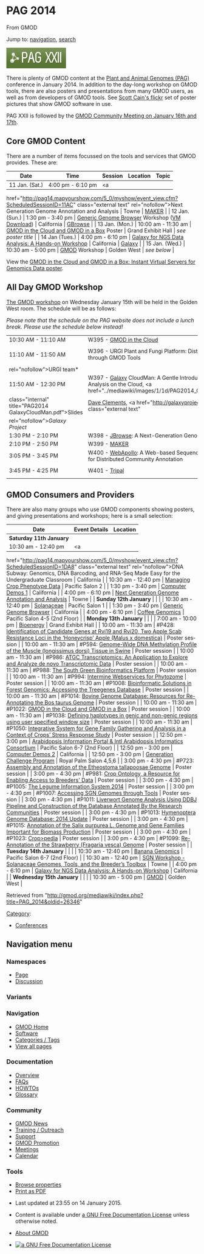 <div id="mw-page-base" class="noprint">

</div>

<div id="mw-head-base" class="noprint">

</div>

<div id="content" class="mw-body" role="main">

<span id="top"></span>

<div id="mw-js-message" style="display:none;">

</div>



# <span dir="auto">PAG 2014</span>

<div id="bodyContent">

<div id="siteSub">

From GMOD

</div>

<div id="contentSub">

</div>

<div id="jump-to-nav" class="mw-jump">

Jump to: [navigation](#mw-navigation), [search](#p-search)

</div>

<div id="mw-content-text" class="mw-content-ltr" lang="en" dir="ltr">

<div class="floatright">

<a href="http://www.intlpag.org/2014/" rel="nofollow"
title="Plant and Animal Genomes conference, aka PAG XXII"><img
src="../mediawiki/images/9/98/Pagxxii.png" width="157" height="54"
alt="Plant and Animal Genomes conference, aka PAG XXII" /></a>

</div>

There is plenty of GMOD content at the
<a href="http://www.intlpag.org/2014/" class="external text"
rel="nofollow">Plant and Animal Genomes (PAG)</a> conference in January
2014. In addition to the day-long workshop on GMOD tools, there are also
posters and presentations from many GMOD users, as well as from
developers of GMOD tools. See
<a href="http://flic.kr/s/aHsjQCSTME" class="external text"
rel="nofollow">Scott Cain's flickr</a> set of poster pictures that show
GMOD software in use.

PAG XXII is followed by the [GMOD Community Meeting on January 16th and
17th](Jan_2014_GMOD_Meeting "Jan 2014 GMOD Meeting").

## <span id="Core_GMOD_Content" class="mw-headline">Core GMOD Content</span>

There are a number of items focussed on the tools and services that GMOD
provides. These are:

| Date | Time | Session | Location | Topic |
|----|----|----|----|----|
| 11 Jan. (Sat.) | 4:00 pm - 6:10 pm | <a
href="http://pag14.mapyourshow.com/5_0/myshow/event_view.cfm?ScheduledSessionID=11AC"
class="external text" rel="nofollow">Next Generation Genome Annotation
and Analysis</a> | Towne | [MAKER](MAKER.1 "MAKER") |
| 12 Jan. (Sun.) | 1:30 pm - 3:40 pm | <a
href="http://pag14.mapyourshow.com/5_0/myshow/event_view.cfm?ScheduledSessionID=1CAE"
class="external text" rel="nofollow">Generic Genome Browser</a> Workshop (<a
href="https://s3.amazonaws.com/gbrowse-tutorials/GBrowse_tutorial_2014.ova"
class="external text" rel="nofollow">VM Download</a>) | California | [GBrowse](GBrowse.1 "GBrowse") |
| 13 Jan. (Mon.) | 10:00 am - 11:30 am | <a
href="http://pag14.mapyourshow.com/5_0/myshow/event_view.cfm?ScheduledSessionID=1AAECB"
class="external text" rel="nofollow">GMOD in the Cloud and GMOD in a
Box</a> Poster | Grand Exhibit Hall | *see poster title* |
| 14 Jan (Tues.) | 4:00 pm - 6:10 pm | <a
href="http://pag14.mapyourshow.com/5_0/myshow/event_view.cfm?ScheduledSessionID=18AEC6"
class="external text" rel="nofollow">Galaxy for NGS Data Analysis: A
Hands-on Workshop</a> | California | [Galaxy](Galaxy.1 "Galaxy") |
| 15 Jan. (Wed.) | 10:30 am - 5:00 pm | <a
href="http://pag14.mapyourshow.com/5_0/myshow/event_view.cfm?ScheduledSessionID=1FAC"
class="external text" rel="nofollow">GMOD</a> Workshop | Golden West | *see below* |

View the
<a href="../mediawiki/images/f/fb/Gitc-giab-poster.pdf" class="internal"
title="Gitc-giab-poster.pdf">GMOD in the Cloud and GMOD in a Box:
Instant Virtual Servers for Genomics Data poster</a>.

## <span id="All_Day_GMOD_Workshop" class="mw-headline">All Day GMOD Workshop</span>

<a
href="http://pag14.mapyourshow.com/5_0/myshow/event_view.cfm?ScheduledSessionID=1FAC"
class="external text" rel="nofollow">The GMOD workshop</a> on Wednesday
January 15th will be held in the Golden West room. The schedule will be
as follows:

*Please note that the schedule on the PAG website does not include a
lunch break. Please use the schedule below instead!*

|  |  |  |
|----|----|----|
| 10:30 AM - 11:10 AM | W395 - [GMOD in the Cloud](Cloud.1 "Cloud") | *Scott Cain, GMOD Coordinator* |
| 11:10 AM - 11:50 AM | W396 - URGI Plant and Fungi Platform: Distributed Resources through GMOD Tools | *<a href="http://urgi.versailles.inra.fr/" class="external text"
rel="nofollow">URGI</a> team* |
| 11:50 AM - 12:30 PM | W397 - [Galaxy](Galaxy.1 "Galaxy") CloudMan: A Gentle Introduction to Data Analysis on the Cloud, <a href="../mediawiki/images/1/1d/PAG2014_GalaxyCloudMan.pdf"
class="internal" title="PAG2014 GalaxyCloudMan.pdf">Slides</a> | [Dave Clements](User:Clements "User:Clements"), <a href="http://galaxyproject.org" class="external text"
rel="nofollow"><em>Galaxy Project</em></a> |
| 1:30 PM - 2:10 PM | W398 - [JBrowse](JBrowse.1 "JBrowse"): A Next-Generation Genome Browser | Robert Buels, *JBrowse developer* |
| 2:10 PM - 2:50 PM | W399 - [MAKER](MAKER.1 "MAKER") | Carson Holt, *MAKER developer* |
| 3:05 PM - 3:45 PM | W400 - [WebApollo](WebApollo.1 "WebApollo"): A Web-based Sequence Annotation Editor for Distributed Community Annotation | Robert Buels, *JBrowse developer*, Ed Lee *WebApollo developer* |
| 3:45 PM - 4:25 PM | W401 - [Tripal](Tripal.1 "Tripal") | Lacey-Anne Sanderson, Stephen P. Ficklin, *Tripal developers* |

## <span id="GMOD_Consumers_and_Providers" class="mw-headline">GMOD Consumers and Providers</span>

There are also many groups who use GMOD components showing posters, and
giving presentations and workshops; here is a small selection:

| Date | Event Details | Location |
|----|----|----|
| **Saturday 11th January** |  |  |
| 10:30 am - 12:40 pm | <a
href="http://pag14.mapyourshow.com/5_0/myshow/event_view.cfm?ScheduledSessionID=1DA8"
class="external text" rel="nofollow">DNA Subway: Genomics, DNA
Barcoding, and RNA-Seq Made Easy for the Undergraduate Classroom</a> | California |
| 10:30 am - 12:40 pm | <a
href="http://pag14.mapyourshow.com/5_0/myshow/event_view.cfm?ScheduledSessionID=11AB"
class="external text" rel="nofollow">Managing Crop Phenotype Data</a> | Pacific Salon 2 |
| 1:30 pm - 3:40 pm | <a
href="http://pag14.mapyourshow.com/5_0/myshow/event_view.cfm?ScheduledSessionID=1B"
class="external text" rel="nofollow">Computer Demos 1</a> | California |
| 4:00 pm - 6:10 pm | <a
href="http://pag14.mapyourshow.com/5_0/myshow/event_view.cfm?ScheduledSessionID=11AC"
class="external text" rel="nofollow">Next Generation Genome Annotation
and Analysis</a> | Towne |
| **Sunday 12th January** |  |  |
| 10:30 am - 12:40 pm | <a
href="http://pag14.mapyourshow.com/5_0/myshow/event_view.cfm?ScheduledSessionID=18A8C8"
class="external text" rel="nofollow">Solanaceae</a> | Pacific Salon 1 |
| 1:30 pm - 3:40 pm | <a
href="http://pag14.mapyourshow.com/5_0/myshow/event_view.cfm?ScheduledSessionID=1CAE"
class="external text" rel="nofollow">Generic Genome Browser</a> | California |
| 4:00 pm - 6:10 pm | <a
href="http://pag14.mapyourshow.com/5_0/myshow/event_view.cfm?ScheduledSessionID=1AAB"
class="external text" rel="nofollow">Coffee Genomics</a> | Pacific Salon 4-5 (2nd Floor) |
| **Monday 13th January** |  |  |
| 7:00 am - 10:00 pm | <a
href="http://pag14.mapyourshow.com/5_0/myshow/event_view.cfm?ScheduledSessionID=1BA8CC"
class="external text" rel="nofollow">Bioenergy</a> | Grand Exhibit Hall |
| 10:00 am - 11:30 am | \#P428: <a
href="http://pag14.mapyourshow.com/5_0/myshow/event_view.cfm?ScheduledSessionID=1EACC7"
class="external text" rel="nofollow">Identification of Candidate Genes
at Rvi19 and Rvi20, Two Apple Scab Resistance Loci in the ‘Honeycrisp’
Apple (Malus x domestica)</a> | Poster session |
| 10:00 am - 11:30 am | \#P594: <a
href="http://pag14.mapyourshow.com/5_0/myshow/event_view.cfm?ScheduledSessionID=10ABCB"
class="external text" rel="nofollow">Genome-Wide DNA Methylation Profile
of the Muscle (longissimus dorsi) Tissue in Swine</a> | Poster session |
| 10:00 am - 11:30 am | \#P986: <a
href="http://pag14.mapyourshow.com/5_0/myshow/event_view.cfm?ScheduledSessionID=18AACEC2"
class="external text" rel="nofollow">ATGC Transcriptomics: An
Application to Explore and Analyze de novo Transcriptomic Data</a> | Poster session |
| 10:00 am - 11:30 am | \#P988: <a
href="http://pag14.mapyourshow.com/5_0/myshow/event_view.cfm?ScheduledSessionID=18AACECC"
class="external text" rel="nofollow">The South Green Bioinformatics
Platform</a> | Poster session |
| 10:00 am - 11:30 am | \#P994: <a
href="http://pag14.mapyourshow.com/5_0/myshow/event_view.cfm?ScheduledSessionID=18AACDC0"
class="external text" rel="nofollow">Intermine Webservices for
Phytozome</a> | Poster session |
| 10:00 am - 11:30 am | \#P1008: <a
href="http://pag14.mapyourshow.com/5_0/myshow/event_view.cfm?ScheduledSessionID=1AACC7"
class="external text" rel="nofollow">Bioinformatic Solutions in Forest
Genomics: Accessing the Treegenes Database</a> | Poster session |
| 10:00 am - 11:30 am | \#P1014: <a
href="http://pag14.mapyourshow.com/5_0/myshow/event_view.cfm?ScheduledSessionID=1AAFCA"
class="external text" rel="nofollow">Bovine Genome Database: Resources
for Re-Annotating the Bos taurus Genome</a> | Poster session |
| 10:00 am - 11:30 am | \#P1022: <a
href="http://pag14.mapyourshow.com/5_0/myshow/event_view.cfm?ScheduledSessionID=1AAECB"
class="external text" rel="nofollow">GMOD in the Cloud and GMOD in a
Box</a> | Poster session |
| 10:00 am - 11:30 am | \#P1038: <a
href="http://pag14.mapyourshow.com/5_0/myshow/event_view.cfm?ScheduledSessionID=1AA0CE"
class="external text" rel="nofollow">Defining haplotypes in genic and
non-genic regions using user specified window size</a> | Poster session |
| 10:00 am - 11:30 am | \#P1050: <a
href="http://pag14.mapyourshow.com/5_0/myshow/event_view.cfm?ScheduledSessionID=1DA9CA"
class="external text" rel="nofollow">Integrative System for Gene Family
Gathering and Analysis in a Context of Crops’ Stress Response Study</a> | Poster session |
| 12:50 pm - 3:00 pm | <a
href="http://pag14.mapyourshow.com/5_0/myshow/event_view.cfm?ScheduledSessionID=1EAC"
class="external text" rel="nofollow">Arabidopsis Information Portal
&amp; Intl Arabidopsis Informatics Consortium</a> | Pacific Salon 6-7 (2nd Floor) |
| 12:50 pm - 3:00 pm | <a
href="http://pag14.mapyourshow.com/5_0/myshow/event_view.cfm?ScheduledSessionID=1A"
class="external text" rel="nofollow">Computer Demos 2</a> | California |
| 12:50 pm - 3:00 pm | <a
href="http://pag14.mapyourshow.com/5_0/myshow/event_view.cfm?ScheduledSessionID=1CAF"
class="external text" rel="nofollow">Generation Challenge Program</a> | Royal Palm Salon 4,5,6 |
| 3:00 pm - 4:30 pm | \#P723: <a
href="http://pag14.mapyourshow.com/5_0/myshow/event_view.cfm?ScheduledSessionID=18A9CAC7"
class="external text" rel="nofollow">Assembly and Annotation of the
Etheostoma tallapoosae Genome</a> | Poster session |
| 3:00 pm - 4:30 pm | \#P981: <a
href="http://pag14.mapyourshow.com/5_0/myshow/event_view.cfm?ScheduledSessionID=18AACEC5"
class="external text" rel="nofollow">Crop Ontology, a Resource for
Enabling Access to Breeders' Data</a> | Poster session |
| 3:00 pm - 4:30 pm | \#P1005: <a
href="http://pag14.mapyourshow.com/5_0/myshow/event_view.cfm?ScheduledSessionID=1AACCA"
class="external text" rel="nofollow">The Legume Information System
2014</a> | Poster session |
| 3:00 pm - 4:30 pm | \#P1007: <a
href="http://pag14.mapyourshow.com/5_0/myshow/event_view.cfm?ScheduledSessionID=1AACC8"
class="external text" rel="nofollow">Accessing SGN Genomes through
Tools</a> | Poster session |
| 3:00 pm - 4:30 pm | \#P1011: <a
href="http://pag14.mapyourshow.com/5_0/myshow/event_view.cfm?ScheduledSessionID=1AAFCD"
class="external text" rel="nofollow">Liverwort Genome Analysis Using
DDBJ Pipeline and Construction of the Database Annotated By the Research
Communities</a> | Poster session |
| 3:00 pm - 4:30 pm | \#P1013: <a
href="http://pag14.mapyourshow.com/5_0/myshow/event_view.cfm?ScheduledSessionID=1AAFCB"
class="external text" rel="nofollow">Hymenoptera Genome Database: 2014
Update</a> | Poster session |
| 3:00 pm - 4:30 pm | \#P1015: <a
href="http://pag14.mapyourshow.com/5_0/myshow/event_view.cfm?ScheduledSessionID=1BAFCA"
class="external text" rel="nofollow">Annotation of the Salix purpurea L.
Genome and Gene Families Important for Biomass Production</a> | Poster session |
| 3:00 pm - 4:30 pm | \#P1023: <a
href="http://pag14.mapyourshow.com/5_0/myshow/event_view.cfm?ScheduledSessionID=1AAECA"
class="external text" rel="nofollow">Crop&gt;pedia</a> | Poster session |
| 3:00 pm - 4:30 pm | \#P1099: <a
href="http://pag14.mapyourshow.com/5_0/myshow/event_view.cfm?ScheduledSessionID=18AACBC7"
class="external text" rel="nofollow">Re-Annotation of the Strawberry
(Fragaria vesca) Genome</a> | Poster session |
| **Tuesday 14th January** |  |  |
| 10:30 am - 12:40 pm | <a
href="http://pag14.mapyourshow.com/5_0/myshow/event_view.cfm?ScheduledSessionID=18AC"
class="external text" rel="nofollow">Banana Genomics</a> | Pacific Salon 6-7 (2nd Floor) |
| 10:30 am - 12:40 pm | <a
href="http://pag14.mapyourshow.com/5_0/myshow/event_view.cfm?ScheduledSessionID=18A8CA"
class="external text" rel="nofollow">SGN Workshop - Solanaceae Genomes,
Tools, and the Breeder’s Toolbox</a> | Towne |
| 4:00 pm - 6:10 pm | <a
href="http://pag14.mapyourshow.com/5_0/myshow/event_view.cfm?ScheduledSessionID=18AEC6"
class="external text" rel="nofollow">Galaxy for NGS Data Analysis: A
Hands-on Workshop</a> | California |
| **Wednesday 15th January** |  |  |
| 10:30 am - 5:00 pm | <a
href="http://pag14.mapyourshow.com/5_0/myshow/event_view.cfm?ScheduledSessionID=1FAC"
class="external text" rel="nofollow">GMOD</a> | Golden West |

</div>

<div class="printfooter">

Retrieved from
"<http://gmod.org/mediawiki/index.php?title=PAG_2014&oldid=26346>"

</div>

<div id="catlinks" class="catlinks">

<div id="mw-normal-catlinks" class="mw-normal-catlinks">

[Category](Special:Categories "Special:Categories"):

- [Conferences](Category:Conferences "Category:Conferences")

</div>

</div>

<div class="visualClear">

</div>

</div>

</div>

<div id="mw-navigation">

## Navigation menu

<div id="mw-head">



<div id="left-navigation">

<div id="p-namespaces" class="vectorTabs" role="navigation"
aria-labelledby="p-namespaces-label">

### Namespaces

- <span id="ca-nstab-main"><a href="PAG_2014" accesskey="c"
  title="View the content page [c]">Page</a></span>
- <span id="ca-talk"><a
  href="http://gmod.org/mediawiki/index.php?title=Talk:PAG_2014&amp;action=edit&amp;redlink=1"
  accesskey="t"
  title="Discussion about the content page [t]">Discussion</a></span>

</div>

<div id="p-variants" class="vectorMenu emptyPortlet" role="navigation"
aria-labelledby="p-variants-label">

### 

### Variants[](#)

<div class="menu">

</div>

</div>

</div>

<div id="right-navigation">





</div>



</div>

</div>

</div>

<div id="mw-panel">

<div id="p-logo" role="banner">

<a href="Main_Page"
style="background-image: url(../images/GMOD-cogs.png);"
title="Visit the main page"></a>

</div>

<div id="p-Navigation" class="portal" role="navigation"
aria-labelledby="p-Navigation-label">

### Navigation

<div class="body">

- <span id="n-GMOD-Home">[GMOD Home](Main_Page)</span>
- <span id="n-Software">[Software](GMOD_Components)</span>
- <span id="n-Categories-.2F-Tags">[Categories /
  Tags](Categories)</span>
- <span id="n-View-all-pages">[View all pages](Special:AllPages)</span>

</div>

</div>

<div id="p-Documentation" class="portal" role="navigation"
aria-labelledby="p-Documentation-label">

### Documentation

<div class="body">

- <span id="n-Overview">[Overview](Overview)</span>
- <span id="n-FAQs">[FAQs](Category:FAQ)</span>
- <span id="n-HOWTOs">[HOWTOs](Category:HOWTO)</span>
- <span id="n-Glossary">[Glossary](Glossary)</span>

</div>

</div>

<div id="p-Community" class="portal" role="navigation"
aria-labelledby="p-Community-label">

### Community

<div class="body">

- <span id="n-GMOD-News">[GMOD News](GMOD_News)</span>
- <span id="n-Training-.2F-Outreach">[Training /
  Outreach](Training_and_Outreach)</span>
- <span id="n-Support">[Support](Support)</span>
- <span id="n-GMOD-Promotion">[GMOD Promotion](GMOD_Promotion)</span>
- <span id="n-Meetings">[Meetings](Meetings)</span>
- <span id="n-Calendar">[Calendar](Calendar)</span>

</div>

</div>

<div id="p-tb" class="portal" role="navigation"
aria-labelledby="p-tb-label">

### Tools

<div class="body">


- <span id="t-smwbrowselink"><a href="Special:Browse/PAG_2014" rel="smw-browse">Browse properties</a></span>
- <span id="t-pdf">[Print as
  PDF](http://gmod.org/mediawiki/index.php?title=Special:PdfPrint&page=PAG_2014)</span>

</div>

</div>

</div>

</div>

<div id="footer" role="contentinfo">

- <span id="footer-info-lastmod">Last updated at 23:55 on 14 January
  2015.</span>
<!-- - <span id="footer-info-viewcount">45,338 page views.</span> -->
- <span id="footer-info-copyright">Content is available under
  <a href="http://www.gnu.org/licenses/fdl-1.3.html" class="external"
  rel="nofollow">a GNU Free Documentation License</a> unless otherwise
  noted.</span>

<!-- -->

- <span id="footer-places-about">[About
  GMOD](GMOD:About "GMOD:About")</span>

<!-- -->

- <span id="footer-copyrightico">[<img src="http://www.gnu.org/graphics/gfdl-logo-small.png" width="88"
  height="31" alt="a GNU Free Documentation License" />](http://www.gnu.org/licenses/fdl-1.3.html)</span>


<div style="clear:both">

</div>

</div>
